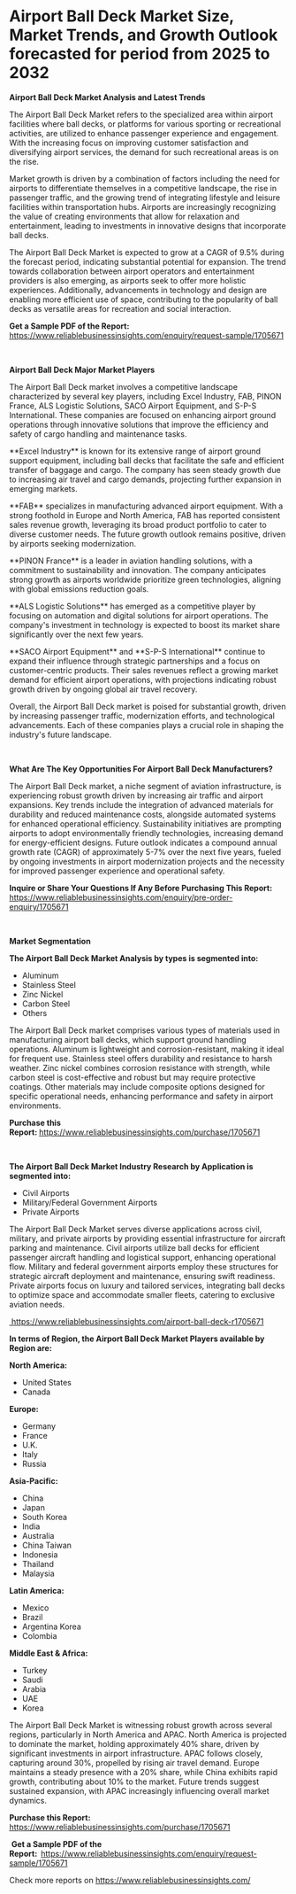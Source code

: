 <p><h1>Airport Ball Deck Market Size, Market Trends, and Growth Outlook forecasted for period from 2025 to 2032</h1></p><p><strong>Airport Ball Deck Market Analysis and Latest Trends</strong></p>
<p><p>The Airport Ball Deck Market refers to the specialized area within airport facilities where ball decks, or platforms for various sporting or recreational activities, are utilized to enhance passenger experience and engagement. With the increasing focus on improving customer satisfaction and diversifying airport services, the demand for such recreational areas is on the rise.</p><p>Market growth is driven by a combination of factors including the need for airports to differentiate themselves in a competitive landscape, the rise in passenger traffic, and the growing trend of integrating lifestyle and leisure facilities within transportation hubs. Airports are increasingly recognizing the value of creating environments that allow for relaxation and entertainment, leading to investments in innovative designs that incorporate ball decks.</p><p>The Airport Ball Deck Market is expected to grow at a CAGR of 9.5% during the forecast period, indicating substantial potential for expansion. The trend towards collaboration between airport operators and entertainment providers is also emerging, as airports seek to offer more holistic experiences. Additionally, advancements in technology and design are enabling more efficient use of space, contributing to the popularity of ball decks as versatile areas for recreation and social interaction.</p></p>
<p><strong>Get a Sample PDF of the Report:&nbsp;</strong> <a href="https://www.reliablebusinessinsights.com/enquiry/request-sample/1705671?utm_campaign=97&utm_medium=2&utm_source=Github&utm_content=ia&utm_term=10012025&utm_id=airport-ball-deck">https://www.reliablebusinessinsights.com/enquiry/request-sample/1705671</a></p>
<p>&nbsp;</p>
<p><strong>Airport Ball Deck Major Market Players</strong></p>
<p><p>The Airport Ball Deck market involves a competitive landscape characterized by several key players, including Excel Industry, FAB, PINON France, ALS Logistic Solutions, SACO Airport Equipment, and S-P-S International. These companies are focused on enhancing airport ground operations through innovative solutions that improve the efficiency and safety of cargo handling and maintenance tasks.</p><p>**Excel Industry** is known for its extensive range of airport ground support equipment, including ball decks that facilitate the safe and efficient transfer of baggage and cargo. The company has seen steady growth due to increasing air travel and cargo demands, projecting further expansion in emerging markets.</p><p>**FAB** specializes in manufacturing advanced airport equipment. With a strong foothold in Europe and North America, FAB has reported consistent sales revenue growth, leveraging its broad product portfolio to cater to diverse customer needs. The future growth outlook remains positive, driven by airports seeking modernization.</p><p>**PINON France** is a leader in aviation handling solutions, with a commitment to sustainability and innovation. The company anticipates strong growth as airports worldwide prioritize green technologies, aligning with global emissions reduction goals.</p><p>**ALS Logistic Solutions** has emerged as a competitive player by focusing on automation and digital solutions for airport operations. The company's investment in technology is expected to boost its market share significantly over the next few years.</p><p>**SACO Airport Equipment** and **S-P-S International** continue to expand their influence through strategic partnerships and a focus on customer-centric products. Their sales revenues reflect a growing market demand for efficient airport operations, with projections indicating robust growth driven by ongoing global air travel recovery.</p><p>Overall, the Airport Ball Deck market is poised for substantial growth, driven by increasing passenger traffic, modernization efforts, and technological advancements. Each of these companies plays a crucial role in shaping the industry's future landscape.</p></p>
<p>&nbsp;</p>
<p><strong>What Are The Key Opportunities For Airport Ball Deck Manufacturers?</strong></p>
<p><p>The Airport Ball Deck market, a niche segment of aviation infrastructure, is experiencing robust growth driven by increasing air traffic and airport expansions. Key trends include the integration of advanced materials for durability and reduced maintenance costs, alongside automated systems for enhanced operational efficiency. Sustainability initiatives are prompting airports to adopt environmentally friendly technologies, increasing demand for energy-efficient designs. Future outlook indicates a compound annual growth rate (CAGR) of approximately 5-7% over the next five years, fueled by ongoing investments in airport modernization projects and the necessity for improved passenger experience and operational safety.</p></p>
<p><strong>Inquire or Share Your Questions If Any Before Purchasing This Report:</strong> <a href="https://www.reliablebusinessinsights.com/enquiry/pre-order-enquiry/1705671?utm_campaign=97&utm_medium=2&utm_source=Github&utm_content=ia&utm_term=10012025&utm_id=airport-ball-deck">https://www.reliablebusinessinsights.com/enquiry/pre-order-enquiry/1705671</a></p>
<p>&nbsp;</p>
<p><strong>Market Segmentation</strong></p>
<p><strong>The Airport Ball Deck Market Analysis by types is segmented into:</strong></p>
<p><ul><li>Aluminum</li><li>Stainless Steel</li><li>Zinc Nickel</li><li>Carbon Steel</li><li>Others</li></ul></p>
<p><p>The Airport Ball Deck market comprises various types of materials used in manufacturing airport ball decks, which support ground handling operations. Aluminum is lightweight and corrosion-resistant, making it ideal for frequent use. Stainless steel offers durability and resistance to harsh weather. Zinc nickel combines corrosion resistance with strength, while carbon steel is cost-effective and robust but may require protective coatings. Other materials may include composite options designed for specific operational needs, enhancing performance and safety in airport environments.</p></p>
<p><strong>Purchase this Report:&nbsp;</strong><a href="https://www.reliablebusinessinsights.com/purchase/1705671?utm_campaign=97&utm_medium=2&utm_source=Github&utm_content=ia&utm_term=10012025&utm_id=airport-ball-deck">https://www.reliablebusinessinsights.com/purchase/1705671</a></p>
<p>&nbsp;</p>
<p><strong>The Airport Ball Deck Market Industry Research by Application is segmented into:</strong></p>
<p><ul><li>Civil Airports</li><li>Military/Federal Government Airports</li><li>Private Airports</li></ul></p>
<p><p>The Airport Ball Deck Market serves diverse applications across civil, military, and private airports by providing essential infrastructure for aircraft parking and maintenance. Civil airports utilize ball decks for efficient passenger aircraft handling and logistical support, enhancing operational flow. Military and federal government airports employ these structures for strategic aircraft deployment and maintenance, ensuring swift readiness. Private airports focus on luxury and tailored services, integrating ball decks to optimize space and accommodate smaller fleets, catering to exclusive aviation needs.</p></p>
<p><a href="https://www.reliablebusinessinsights.com/airport-ball-deck-r1705671?utm_campaign=97&utm_medium=2&utm_source=Github&utm_content=ia&utm_term=10012025&utm_id=airport-ball-deck">&nbsp;https://www.reliablebusinessinsights.com/airport-ball-deck-r1705671</a></p>
<p><strong>In terms of Region, the Airport Ball Deck Market Players available by Region are:</strong></p>
<p>
    <p> <strong> North America: </strong>
        <ul>
            <li>United States</li>
            <li>Canada</li>
        </ul>
        </p> 
    <p> <strong> Europe: </strong>
        <ul>
            <li>Germany</li>
            <li>France</li>
            <li>U.K.</li>
            <li>Italy</li>
            <li>Russia</li>
        </ul>
        </p> 
    <p> <strong> Asia-Pacific: </strong>
        <ul>
            <li>China</li>
            <li>Japan</li>
            <li>South Korea</li>
            <li>India</li>
            <li>Australia</li>
            <li>China Taiwan</li>
            <li>Indonesia</li>
            <li>Thailand</li>
            <li>Malaysia</li>
        </ul>
        </p> 
    <p> <strong> Latin America: </strong>
        <ul>
            <li>Mexico</li>
            <li>Brazil</li>
            <li>Argentina Korea</li>
            <li>Colombia</li>
        </ul>
        </p> 
    <p> <strong> Middle East & Africa: </strong>
        <ul>
            <li>Turkey</li>
            <li>Saudi</li>
            <li>Arabia</li>
            <li>UAE</li>
            <li>Korea</li>
        </ul>
    </p>
    </p>
<p><p>The Airport Ball Deck Market is witnessing robust growth across several regions, particularly in North America and APAC. North America is projected to dominate the market, holding approximately 40% share, driven by significant investments in airport infrastructure. APAC follows closely, capturing around 30%, propelled by rising air travel demand. Europe maintains a steady presence with a 20% share, while China exhibits rapid growth, contributing about 10% to the market. Future trends suggest sustained expansion, with APAC increasingly influencing overall market dynamics.</p></p>
<p><strong>Purchase this Report: </strong><a href="https://www.reliablebusinessinsights.com/purchase/1705671?utm_campaign=97&utm_medium=2&utm_source=Github&utm_content=ia&utm_term=10012025&utm_id=airport-ball-deck">https://www.reliablebusinessinsights.com/purchase/1705671</a></p>
<p>&nbsp;<strong>Get a Sample PDF of the Report:&nbsp;&nbsp;</strong><a href="https://www.reliablebusinessinsights.com/enquiry/request-sample/1705671?utm_campaign=97&utm_medium=2&utm_source=Github&utm_content=ia&utm_term=10012025&utm_id=airport-ball-deck">https://www.reliablebusinessinsights.com/enquiry/request-sample/1705671</a></p>
<p><strong></strong></p>
<p>Check more reports on <a href="https://www.reliablebusinessinsights.com/?utm_campaign=97&utm_medium=2&utm_source=Github&utm_content=ia&utm_term=10012025&utm_id=airport-ball-deck">https://www.reliablebusinessinsights.com/</a></p>